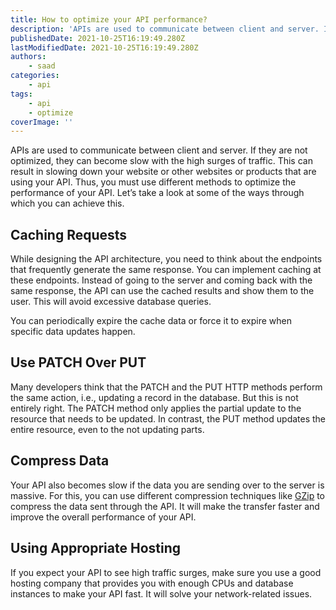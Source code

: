 ```yaml
---
title: How to optimize your API performance?
description: 'APIs are used to communicate between client and server. If they are not optimized, they can become slow with the high surges of traffic.'
publishedDate: 2021-10-25T16:19:49.280Z
lastModifiedDate: 2021-10-25T16:19:49.280Z
authors:
    - saad
categories:
    - api
tags:
    - api
    - optimize
coverImage: ''
---
```


<Lead>

APIs are used to communicate between client and server. If they are not optimized, they can become slow with the high surges of traffic. This can result in slowing down your website or other websites or products that are using your API. Thus, you must use different methods to optimize the performance of your API. Let’s take a look at some of the ways through which you can achieve this.

</Lead>

## Caching Requests

While designing the API architecture, you need to think about the endpoints that frequently generate the same response. You can implement caching at these endpoints. Instead of going to the server and coming back with the same response, the API can use the cached results and show them to the user. This will avoid excessive database queries.

You can periodically expire the cache data or force it to expire when specific data updates happen.

## Use PATCH Over PUT

Many developers think that the PATCH and the PUT HTTP methods perform the same action, i.e., updating a record in the database. But this is not entirely right. The PATCH method only applies the partial update to the resource that needs to be updated. In contrast, the PUT method updates the entire resource, even to the not updating parts.

## Compress Data

Your API also becomes slow if the data you are sending over to the server is massive. For this, you can use different compression techniques like [GZip](https://www.gnu.org/software/gzip/) to compress the data sent through the API. It will make the transfer faster and improve the overall performance of your API.

## Using Appropriate Hosting

If you expect your API to see high traffic surges, make sure you use a good hosting company that provides you with enough CPUs and database instances to make your API fast. It will solve your network-related issues.
